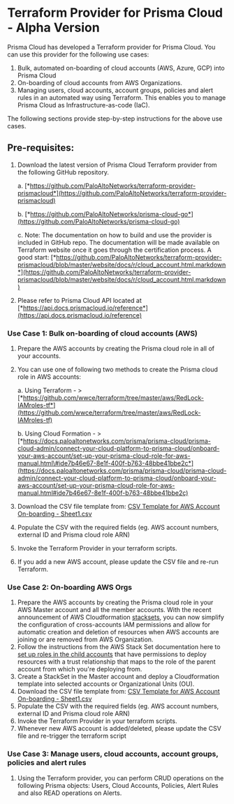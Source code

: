 # Terraform Provider for Prisma Cloud - Alpha Version

Prisma Cloud has developed a Terraform provider for Prisma Cloud. You
can use this provider for the following use cases:

1.  Bulk, automated on-boarding of cloud accounts (AWS, Azure, GCP) into
    Prisma Cloud
2.  On-boarding of cloud accounts from AWS Organizations.
3.  Managing users, cloud accounts, account groups, policies and alert
    rules in an automated way using Terraform. This enables you to
    manage Prisma Cloud as Infrastructure-as-code (IaC).

The following sections provide step-by-step instructions for the above
use cases.

## Pre-requisites:

1.  Download the latest version of Prisma Cloud Terraform provider from
    the following GitHub repository.

    a.  [*https://github.com/PaloAltoNetworks/terraform-provider-prismacloud*](https://github.com/PaloAltoNetworks/terraform-provider-prismacloud)

    b.  [*https://github.com/PaloAltoNetworks/prisma-cloud-go*](https://github.com/PaloAltoNetworks/prisma-cloud-go)

    c.  Note: The documentation on how to build and use the provider is
        included in GitHub repo. The documentation will be made
        available on Terraform website once it goes through the
        certification process.  A good start: [*https://github.com/PaloAltoNetworks/terraform-provider-prismacloud/blob/master/website/docs/r/cloud_account.html.markdown*](https://github.com/PaloAltoNetworks/terraform-provider-prismacloud/blob/master/website/docs/r/cloud_account.html.markdown)

2.  Please refer to Prisma Cloud API located at
    [*https://api.docs.prismacloud.io/reference*](https://api.docs.prismacloud.io/reference)

### Use Case 1: Bulk on-boarding of cloud accounts (AWS)

1.  Prepare the AWS accounts by creating the Prisma cloud role in all of
    your accounts.

2.  You can use one of following two methods to create the Prisma cloud
    role in AWS accounts:

    a.  Using Terraform -
        > [*https://github.com/wwce/terraform/tree/master/aws/RedLock-IAMroles-tf*](https://github.com/wwce/terraform/tree/master/aws/RedLock-IAMroles-tf)

    b.  Using Cloud Formation -
        > [*https://docs.paloaltonetworks.com/prisma/prisma-cloud/prisma-cloud-admin/connect-your-cloud-platform-to-prisma-cloud/onboard-your-aws-account/set-up-your-prisma-cloud-role-for-aws-manual.html\#ide7b46e67-8e1f-400f-b763-48bbe41bbe2c*](https://docs.paloaltonetworks.com/prisma/prisma-cloud/prisma-cloud-admin/connect-your-cloud-platform-to-prisma-cloud/onboard-your-aws-account/set-up-your-prisma-cloud-role-for-aws-manual.html#ide7b46e67-8e1f-400f-b763-48bbe41bbe2c)

3.  Download the CSV file template from: [CSV Template for AWS Account On-boarding - Sheet1.csv](https://github.com/PaloAltoNetworks/PrismaCloud_TF_BulkOnboarding_and_AWS_Orgs/blob/master/CSV%20Template%20for%20AWS%20Account%20On-boarding%20-%20Sheet1.csv)

4.  Populate the CSV with the required fields (eg. AWS account numbers,
    external ID and Prisma cloud role ARN)

5.  Invoke the Terraform Provider in your terraform scripts.

6.  If you add a new AWS account, please update the CSV file and re-run Terraform.

### Use Case 2: On-boarding AWS Orgs

1.  Prepare the AWS accounts by creating the Prisma cloud role in your AWS
    Master account and all the member accounts. With the recent announcement of
    AWS Cloudformation
    [stacksets](https://aws.amazon.com/blogs/aws/new-use-aws-cloudformation-stacksets-for-multiple-accounts-in-an-aws-organization/),
    you can now simplify the configuration of cross-accounts IAM
    permissions and allow for automatic creation and deletion of
    resources when AWS accounts are joining or are removed from AWS
    Organization.
2.  Follow the instructions from the AWS Stack Set documentation here to
    [set up roles in the child
    accounts](https://docs.aws.amazon.com/AWSCloudFormation/latest/UserGuide/stacksets-prereqs.html)
    that have permissions to deploy resources with a trust relationship
    that maps to the role of the parent account from which you're deploying from.
3.  Create a StackSet in the Master account and deploy a Cloudformation
    template into selected accounts or Organizational Units (OU).
4.  Download the CSV file template from: [CSV Template for AWS Account On-boarding - Sheet1.csv](https://github.com/PaloAltoNetworks/PrismaCloud_TF_BulkOnboarding_and_AWS_Orgs/blob/master/CSV%20Template%20for%20AWS%20Account%20On-boarding%20-%20Sheet1.csv)
5.  Populate the CSV with the required fields (eg. AWS account numbers,
    external ID and Prisma cloud role ARN)
6.  Invoke the Terraform Provider in your terraform scripts.
7.  Whenever new AWS account is added/deleted, please update the CSV file and re-trigger the terraform script

### Use Case 3: Manage users, cloud accounts, account groups, policies and alert rules

1.  Using the Terraform provider, you can perform CRUD operations on the
    following Prisma objects: Users, Cloud Accounts, Policies, Alert
    Rules and also READ operations on Alerts.
